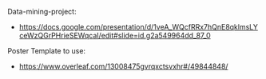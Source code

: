 Data-mining-project:
* https://docs.google.com/presentation/d/1veA_WQcfRRx7hQnE8qklmsLYceWzQGrPHrieSEWqcaI/edit#slide=id.g2a549964dd_87_0

Poster Template to use:
* https://www.overleaf.com/13008475gvrqxctsvxhr#/49844848/
